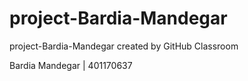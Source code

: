 # project-Bardia-Mandegar
project-Bardia-Mandegar created by GitHub Classroom

Bardia Mandegar | 401170637
